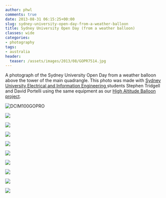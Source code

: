 ```yaml
---
author: phwl
comments: true
date: 2013-08-31 06:15:25+00:00
slug: sydney-university-open-day-from-a-weather-balloon
title: Sydney University Open Day (from a weather balloon)
classes: wide
categories:
- photography
tags:
- australia
header:
  teaser: /assets/images/2013/08/GOPR7514.jpg
---
```


A photograph of the Sydney University Open Day from a weather balloon above the tower of the main quadrangle. This photo was made with [Sydney University Electrical and Information Engineering ](http://www.ee.usyd.edu.au)students Stephen Tridgell and David Portelli using the same equipment as our [High Altitude Balloon project](/2013/high-altitude-balloon-launch-1/).

![DCIM100GOPRO](/assets/images/2013/08/GOPR7514.jpg)

<!-- more -->

![](/assets/images/2013/08/GOPR7063.jpg)

![](/assets/images/2013/08/GOPR7319.jpg)

![](/assets/images/2013/08/GOPR7344.jpg)

![](/assets/images/2013/08/GOPR7374.jpg)

![](/assets/images/2013/08/GOPR7395.jpg)

![](/assets/images/2013/08/GOPR7402.jpg)

![](/assets/images/2013/08/GOPR7463.jpg)

![](/assets/images/2013/08/GOPR7514.jpg)

![](/assets/images/2013/08/GOPR7612.jpg)


